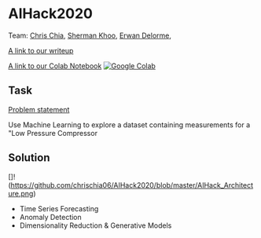 # AIHack2020

Team: [Chris Chia](https://www.github.com/chrischia06), [Sherman Khoo](https://www.github.com/shermjj), [Erwan Delorme](temp), 



[A link to our writeup](https://github.com/chrischia06/AIHack2020/blob/master/AIHack2020.pdf) 


[A link to our Colab Notebook](https://colab.research.google.com/drive/1n7j1HrR-xkznh5ilyJOgPg9TfTT7sFXy)  [![Google Colab](https://colab.research.google.com/assets/colab-badge.svg)](https://colab.research.google.com/drive/1n7j1HrR-xkznh5ilyJOgPg9TfTT7sFXy)


## Task

[Problem statement](https://github.com/aihack20/shell_challenge)

Use Machine Learning to explore a dataset containing measurements for a "Low Pressure Compressor

## Solution

[]!(https://github.com/chrischia06/AIHack2020/blob/master/AIHack_Architecture.png)
+ Time Series Forecasting
+ Anomaly Detection
+ Dimensionality Reduction & Generative Models
